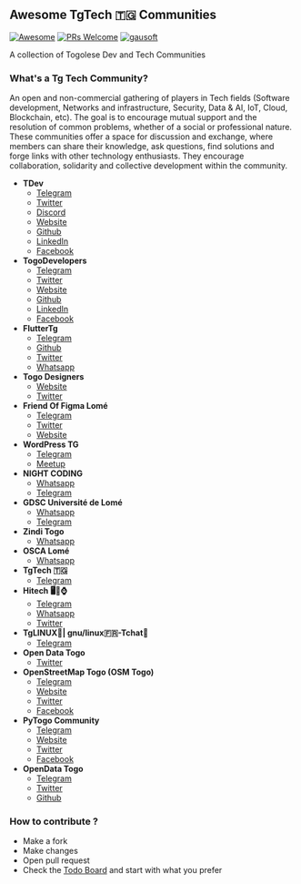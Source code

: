 ## Awesome TgTech 🇹🇬 Communities
[![Awesome](https://cdn.rawgit.com/sindresorhus/awesome/d7305f38d29fed78fa85652e3a63e154dd8e8829/media/badge.svg)](https://github.com/sindresorhus/awesome)
[![PRs Welcome](https://img.shields.io/badge/PRs-welcome-brightgreen.svg?style=flat-square)](http://makeapullrequest.com)
 [![gausoft](https://img.shields.io/twitter/follow/gausoft_?style=social&logo=twitter)](https://twitter.com/intent/follow?screen_name=gausoft_)

A collection of Togolese Dev and Tech Communities

### What's a Tg Tech Community?
An open and non-commercial gathering of players in Tech fields (Software development, Networks and infrastructure, Security, Data & AI, IoT, Cloud, Blockchain, etc). The goal is to encourage mutual support and the resolution of common problems, whether of a social or professional nature. These communities offer a space for discussion and exchange, where members can share their knowledge, ask questions, find solutions and forge links with other technology enthusiasts. They encourage collaboration, solidarity and collective development within the community.


* **TDev**
  * [Telegram](https://t.me/tdev228)
  * [Twitter](https://twitter.com/tdev228)
  * [Discord](https://discord.gg/KasJJJSu)
  * [Website](https://www.tdev228.org)
  * [Github](https://github.com/Tdev228)
  * [LinkedIn](https://www.linkedin.com/company/tdev228)
  * [Facebook](https://www.facebook.com/Tdev228)
* **TogoDevelopers**
  * [Telegram](https://t.me/togodevelopers)
  * [Twitter](https://twitter.com/togo_developers)
  * [Website](https://togodevelopers.com)
  * [Github](https://github.com/Togodevelopers)
  * [LinkedIn](https://www.linkedin.com/company/togo-developers)
  * [Facebook](https://www.facebook.com/togodevelopers)
* **FlutterTg**
  * [Telegram](https://t.me/flutterTg)
  * [Github](https://github.com/FlutterTogo)
  * [Twitter](https://twitter.com/FlutterTg)
  * [Whatsapp](https://chat.whatsapp.com/GpJLokAUIZR1rJZb8sQ2HW)
* **Togo Designers**
  * [Website](https://design.tg)
  * [Twitter](https://twitter.com/TgDesigners)
* **Friend Of Figma Lomé**
  * [Telegram](https://t.me/friendsoffigmalome)
  * [Twitter](https://twitter.com/fof_lome)
  * [Website](https://friends.figma.com/lome-togo)
* **WordPress TG**
  * [Telegram](https://t.me/WordPressTG)
  * [Meetup](https://www.meetup.com/fr-FR/WordPressLome)
* **NIGHT CODING**
  * [Whatsapp](#)
  * [Telegram](https://t.me/night_coding_meet)
* **GDSC Université de Lomé**
  * [Whatsapp](https://chat.whatsapp.com/ERxX6zzHJRHFOhIghqwFuF)
  * [Telegram](https://t.me/gdsc_ul)
* **Zindi Togo**
  * [Whatsapp](https://chat.whatsapp.com/CIc7VuG5WtEBjpVt29fkTa)
* **OSCA Lomé**
  * [Whatsapp](https://chat.whatsapp.com/GIu98zL9iHU9nwUC9EXBTx)
* **TgTech 🇹🇬**
  * [Telegram](https://t.me/TgTech)
* **Hitech 🖥📱⌚️**
  * [Telegram](https://t.me/HiTech_Group)
  * [Whatsapp](https://chat.whatsapp.com/FAuuVFOmWmv5zuBQmJhUT4)
  * [Twitter](https://twitter.com/WordpressTG)
* **TgLINUX🐧| gnu/linux🇫🇷-Tchat👥**
  * [Telegram](https://t.me/TGLinux)
* **Open Data Togo**
  * [Twitter](https://twitter.com/opendatatg)
* **OpenStreetMap Togo (OSM Togo)**
  * [Telegram](https://t.me/OsmtogoGroup)
  * [Website](https://openstreetmap.tg/)
  * [Twitter](https://twitter.com/osmtogo)
  * [Facebook](https://www.facebook.com/OpenstreetmapTogo)
* **PyTogo Community**
  * [Telegram](https://t.me/pythontogo)
  * [Website](https://www.pythontogo.org/)
  * [Twitter](https://twitter.com/PythonTg)
  * [Facebook](https://www.facebook.com/PythonTg/)
* **OpenData Togo**
  * [Telegram](https://t.me/opendatatg)
  * [Twitter](https://twitter.com/opendatatg)
  * [Github](https://github.com/odtt)


### How to contribute ?

* Make a fork
* Make changes
* Open pull request
* Check the [Todo Board](https://github.com/users/gausoft/projects/5/views/1) and start with what you prefer

